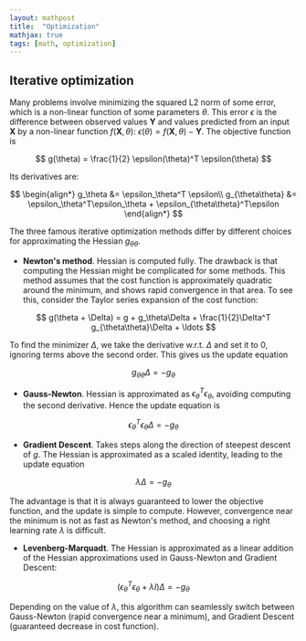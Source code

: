 ```yaml
---
layout: mathpost
title:  "Optimization"
mathjax: true
tags: [math, optimization]
---
```

## Iterative optimization
Many problems involve minimizing the squared L2 norm of some error, which is a non-linear function of some parameters $\theta$.
This error $\epsilon$ is the difference between observed values
$\mathbf{Y}$ and values predicted from an input $\mathbf{X}$ by a non-linear function $f(\mathbf{X}, \theta)$: $\epsilon(\theta) = f(\mathbf{X}, \theta) - \mathbf{Y}$.
The objective function is

$$
g(\theta) = \frac{1}{2} \epsilon(\theta)^T \epsilon(\theta)
$$

Its derivatives are:

$$
\begin{align*}
g_\theta &= \epsilon_\theta^T \epsilon\\
g_{\theta\theta} &= \epsilon_\theta^T\epsilon_\theta + \epsilon_{\theta\theta}^T\epsilon
\end{align*}
$$

The three famous iterative optimization methods differ by different choices for approximating the Hessian $g_{\theta\theta}$.

- **Newton's method**. Hessian is computed fully. The drawback is that computing the Hessian might be complicated for some methods. This method assumes that 
the cost function is approximately quadratic around the minimum, and shows rapid convergence in that area. To see this, consider the Taylor series expansion of the cost function:

$$
g(\theta + \Delta) = g + g_\theta\Delta + \frac{1}{2}\Delta^T g_{\theta\theta}\Delta + \ldots
$$

To find the minimizer $\Delta$, we take the derivative w.r.t. $\Delta$ and set it to 0, ignoring terms above the second order. This gives us the update equation

$$
g_{\theta\theta}\Delta = -g_\theta
$$

- **Gauss-Newton**. Hessian is approximated as $\epsilon_\theta^T\epsilon_\theta$, avoiding computing the second derivative. Hence the update equation is

$$
\epsilon_\theta^T\epsilon_\theta \Delta = -g_\theta
$$

- **Gradient Descent**. Takes steps along the direction of steepest descent of $g$. The Hessian is approximated as a scaled identity, leading to the update equation

$$
\lambda \Delta = -g_\theta
$$

The advantage is that it is always guaranteed to lower the objective function, and the update is simple to compute. However, convergence near the minimum is not as fast  as 
Newton's method, and choosing a right learning rate $\lambda$ is difficult.

- **Levenberg-Marquadt**. The Hessian is approximated as a linear addition of the Hessian approximations used in Gauss-Newton and Gradient Descent:

$$
(\epsilon_\theta^T\epsilon_\theta + \lambda I) \Delta = -g_\theta
$$

Depending on the value of $\lambda$, this algorithm can seamlessly switch between Gauss-Newton (rapid convergence near a minimum), and Gradient Descent (guaranteed
decrease in cost function).
